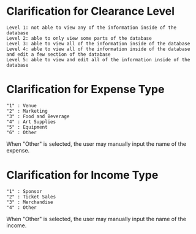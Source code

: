 # Clarification for Clearance Level

```
Level 1: not able to view any of the information inside of the database 
Level 2: able to only view some parts of the database 
Level 3: able to view all of the information inside of the database 
Level 4: able to view all of the information inside of the database and edit a few section of the database 
Level 5: able to view and edit all of the information inside of the database
```

# Clarification for Expense Type

``` 
"1" : Venue
"2" : Marketing
"3" : Food and Beverage
"4" : Art Supplies
"5" : Equipment
"6" : Other
```

When "Other" is selected, the user may manually input the name of the expense.

# Clarification for Income Type

```
"1" : Sponsor
"2" : Ticket Sales
"3" : Merchandise
"4" : Other
```

When "Other" is selected, the user may manually input the name of the income.

